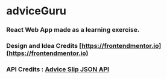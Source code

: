 # adviceGuru

### React Web App made as a learning exercise.

### Design and Idea Credits [https://frontendmentor.io](https://frontendmentor.io)
### API Credits : [Advice Slip JSON API](https://api.adviceslip.com/)
